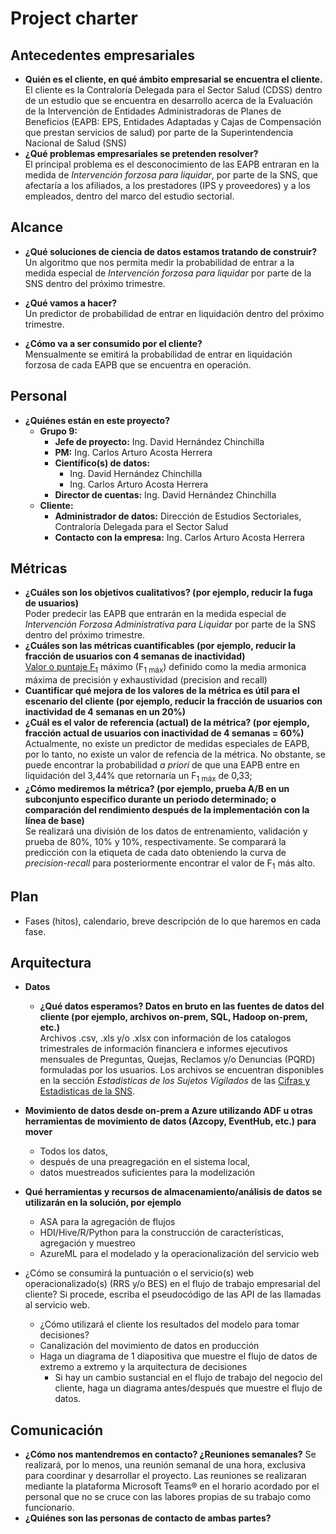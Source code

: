 # Project charter

## Antecedentes empresariales

* **Quién es el cliente, en qué ámbito empresarial se encuentra el cliente.**  
El cliente es la Contraloría Delegada para el Sector Salud (CDSS) dentro de un estudio que se encuentra en desarrollo acerca de la Evaluación de la Intervención de Entidades Administradoras de Planes de Beneficios (EAPB: EPS, Entidades Adaptadas y Cajas de Compensación que prestan servicios de salud) por parte de la Superintendencia Nacional de Salud (SNS)
* **¿Qué problemas empresariales se pretenden resolver?**  
El principal problema es el desconocimiento de las EAPB entraran en la medida de *Intervención forzosa para liquidar*, por parte de la SNS, que afectaría a los afiliados, a los prestadores (IPS y proveedores) y a los empleados, dentro del marco del estudio sectorial.

## Alcance
* **¿Qué soluciones de ciencia de datos estamos tratando de construir?**  
Un algoritmo que nos permita medir la probabilidad de entrar a la medida especial de *Intervención forzosa para liquidar* por parte de la SNS dentro del próximo trimestre.

* **¿Qué vamos a hacer?**  
Un predictor de probabilidad de entrar en liquidación dentro del próximo trimestre.

* **¿Cómo va a ser consumido por el cliente?**  
Mensualmente se emitirá la probabilidad de entrar en liquidación forzosa de cada EAPB que se encuentra en operación.

## Personal
* **¿Quiénes están en este proyecto?**
	* **Grupo 9:**
		* **Jefe de proyecto:** Ing. David Hernández Chinchilla
		* **PM:** Ing. Carlos Arturo Acosta Herrera
		* **Científico(s) de datos:**
			* Ing. David Hernández Chinchilla
			* Ing. Carlos Arturo Acosta Herrera
		* **Director de cuentas:** Ing. David Hernández Chinchilla
	* **Cliente:**
		* **Administrador de datos:** Dirección de Estudios Sectoriales, Contraloría Delegada para el Sector Salud
		* **Contacto con la empresa:** Ing. Carlos Arturo Acosta Herrera
	
## Métricas
* **¿Cuáles son los objetivos cualitativos? (por ejemplo, reducir la fuga de usuarios)**  
Poder predecir las EAPB que entrarán en la medida especial de *Intervención Forzosa Administrativa para Liquidar* por parte de la SNS dentro del próximo trimestre.
* **¿Cuáles son las métricas cuantificables (por ejemplo, reducir la fracción de usuarios con 4 semanas de inactividad)**    
[Valor o puntaje F<sub>1</sub>](https://es.wikipedia.org/wiki/Valor-F "Wikipedia:Valor F") máximo (F<sub>1 máx</sub>) definido como la media armonica máxima de precisión y exhaustividad (precision and recall)
* **Cuantificar qué mejora de los valores de la métrica es útil para el escenario del cliente (por ejemplo, reducir la fracción de usuarios con inactividad de 4 semanas en un 20%)**  
* **¿Cuál es el valor de referencia (actual) de la métrica? (por ejemplo, fracción actual de usuarios con inactividad de 4 semanas = 60%)**  
Actualmente, no existe un predictor de medidas especiales de EAPB, por lo tanto, no existe un valor de refencia de la métrica. No obstante, se puede encontrar la probabilidad *a priori* de que una EAPB entre en liquidación del 3,44% que retornaría un F<sub>1 máx</sub> de 0,33;
* **¿Cómo mediremos la métrica? (por ejemplo, prueba A/B en un subconjunto específico durante un periodo determinado; o comparación del rendimiento después de la implementación con la línea de base)**  
Se realizará una división de los datos de entrenamiento, validación y prueba de 80%, 10% y 10%, respectivamente. Se comparará la predicción con la etiqueta de cada dato obteniendo la curva de *precision-recall* para posteriormente encontrar el valor de F<sub>1</sub> más alto.
## Plan
* Fases (hitos), calendario, breve descripción de lo que haremos en cada fase.

## Arquitectura
* **Datos**
	* **¿Qué datos esperamos? Datos en bruto en las fuentes de datos del cliente (por ejemplo, archivos on-prem, SQL, Hadoop on-prem, etc.)**  
	Archivos .csv, .xls y/o .xlsx con información de los catalogos trimestrales de información financiera e informes ejecutivos mensuales de Preguntas, Quejas, Reclamos y/o 	Denuncias (PQRD) formuladas por los usuarios. Los archivos se encuentran disponibles en la sección *Estadisticas de los Sujetos Vigilados* de las [Cifras y Estadisticas de la SNS](https://www.supersalud.gov.co/es-co/nuestra-entidad/cifras-y-estadisticas "Supersalud: Cifras y Estadisticas").
* **Movimiento de datos desde on-prem a Azure utilizando ADF u otras herramientas de movimiento de datos (Azcopy, EventHub, etc.) para mover**
  * Todos los datos, 
  * después de una preagregación en el sistema local,
  * datos muestreados suficientes para la modelización 

* **Qué herramientas y recursos de almacenamiento/análisis de datos se utilizarán en la solución, por ejemplo**
  * ASA para la agregación de flujos
  * HDI/Hive/R/Python para la construcción de características, agregación y muestreo
  * AzureML para el modelado y la operacionalización del servicio web
* ¿Cómo se consumirá la puntuación o el servicio(s) web operacionalizado(s) (RRS y/o BES) en el flujo de trabajo empresarial del cliente? Si procede, escriba el pseudocódigo de las API de las llamadas al servicio web.
  * ¿Cómo utilizará el cliente los resultados del modelo para tomar decisiones?
  * Canalización del movimiento de datos en producción
  * Haga un diagrama de 1 diapositiva que muestre el flujo de datos de extremo a extremo y la arquitectura de decisiones
    * Si hay un cambio sustancial en el flujo de trabajo del negocio del cliente, haga un diagrama antes/después que muestre el flujo de datos.

## Comunicación
* **¿Cómo nos mantendremos en contacto? ¿Reuniones semanales?**
Se realizará, por lo menos, una reunión semanal de una hora, exclusiva para coordinar y desarrollar el proyecto. Las reuniones se realizaran mediante la plataforma Microsoft Teams® en el horario acordado por el personal que no se cruce con las labores propias de su trabajo como funcionario.
* **¿Quiénes son las personas de contacto de ambas partes?**

